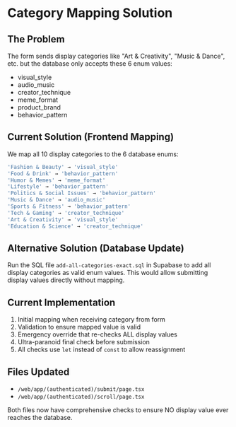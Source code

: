 # Category Mapping Solution

## The Problem
The form sends display categories like "Art & Creativity", "Music & Dance", etc. but the database only accepts these 6 enum values:
- visual_style
- audio_music  
- creator_technique
- meme_format
- product_brand
- behavior_pattern

## Current Solution (Frontend Mapping)
We map all 10 display categories to the 6 database enums:

```javascript
'Fashion & Beauty' → 'visual_style'
'Food & Drink' → 'behavior_pattern'
'Humor & Memes' → 'meme_format'
'Lifestyle' → 'behavior_pattern'
'Politics & Social Issues' → 'behavior_pattern'
'Music & Dance' → 'audio_music'
'Sports & Fitness' → 'behavior_pattern'
'Tech & Gaming' → 'creator_technique'
'Art & Creativity' → 'visual_style'
'Education & Science' → 'creator_technique'
```

## Alternative Solution (Database Update)
Run the SQL file `add-all-categories-exact.sql` in Supabase to add all display categories as valid enum values. This would allow submitting display values directly without mapping.

## Current Implementation
1. Initial mapping when receiving category from form
2. Validation to ensure mapped value is valid
3. Emergency override that re-checks ALL display values
4. Ultra-paranoid final check before submission
5. All checks use `let` instead of `const` to allow reassignment

## Files Updated
- `/web/app/(authenticated)/submit/page.tsx`
- `/web/app/(authenticated)/scroll/page.tsx`

Both files now have comprehensive checks to ensure NO display value ever reaches the database.